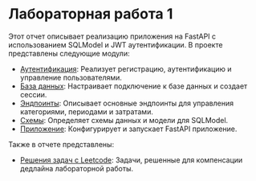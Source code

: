 # Лабораторная работа 1

Этот отчет описывает реализацию приложения на FastAPI с использованием SQLModel и JWT аутентификации. В проекте представлены следующие модули:

- [Аутентификация](auth.md): Реализует регистрацию, аутентификацию и управление пользователями.
- [База данных](db.md): Настраивает подключение к базе данных и создает сессии.
- [Эндпоинты](endpoints.md): Описывает основные эндпоинты для управления категориями, периодами и затратами.
- [Схемы](schemas.md): Определяет схемы данных и модели для SQLModel.
- [Приложение](main.md): Конфигурирует и запускает FastAPI приложение.

Также в отчете представлены:


- [Решения задач с Leetcode](leetcode.md): Задачи, решенные для компенсации дедлайна лабораторной работы.
